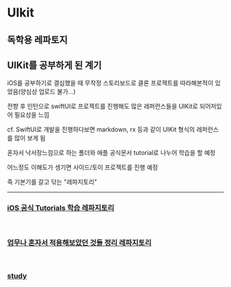 # UIkit

## 독학용 레파토지

## UIKit를 공부하게 된 계기

iOS를 공부하기로 결심했을 때 무작정 스토리보드로 클론 프로젝트를 따라해본적이 있었음(양심상 업로드 불가...)
<br/>

전향 후 인턴으로 swiftUI로 프로젝트를 진행해도 많은 레퍼런스들을 UIKit로 되어저있어 필요성을 느낌
<br/>

cf. SwiftUI로 개발을 진행하다보면 markdown, rx 등과 같이 UIKit 형식의 레퍼런스를 많이 보게 됨
<br/>

혼자서 낙서장느낌으로 하는 폴더와 애플 공식문서 tutorial로 나누어 학습을 할 예정
<br/>

어느정도 이해도가 생기면 사이드/토이 프로젝트를 진행 예정
<br/>

즉 기본기를 갈고 닦는 "레파지토리"
<br/>

---

### [iOS 공식 Tutorials 학습 레파지토리](https://github.com/BOLTB0X/UIkit/tree/main/iOS%20App%20Dev%20Tutorials)

<br/>

### [업무나 혼자서 적용해보았던 것들 정리 레파지토리](https://github.com/BOLTB0X/UIkit/tree/main/self-taught%20graffiti)

<br/>

### [study](https://github.com/BOLTB0X/UIkit/tree/main/Study)
